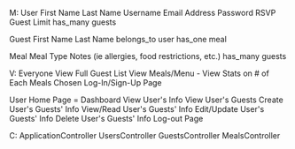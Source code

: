 M:
  User
    First Name
    Last Name
    Username
    Email Address
    Password
    RSVP
    Guest Limit
    has_many guests

  Guest
    First Name
    Last Name
    belongs_to user
    has_one meal

  Meal
    Meal Type
    Notes (ie allergies, food restrictions, etc.)
    has_many guests

V:
  Everyone
    View Full Guest List
    View Meals/Menu
      - View Stats on # of Each Meals Chosen
    Log-In/Sign-Up Page

  User
    Home Page = Dashboard
      View User's Info
      View User's Guests
    Create User's Guests' Info
    View/Read User's Guests' Info
    Edit/Update User's Guests' Info
    Delete User's Guests' Info
    Log-out Page

C:
  ApplicationController
  UsersController
  GuestsController
  MealsController
